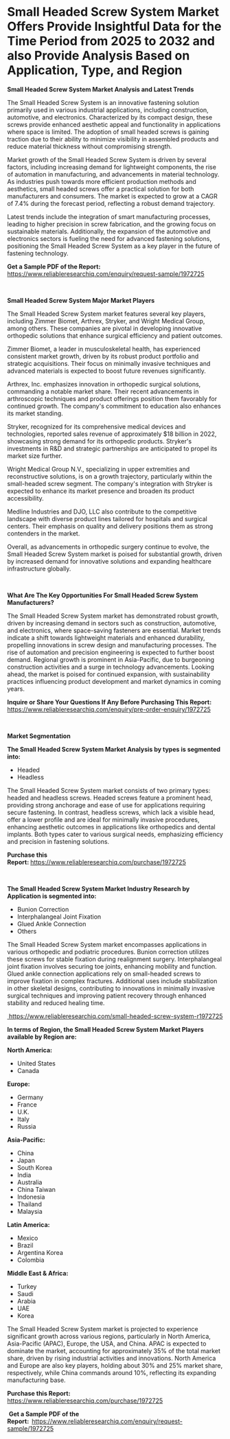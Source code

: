 <p><h1>Small Headed Screw System Market Offers Provide Insightful Data for the Time Period from 2025 to 2032 and also Provide Analysis Based on Application, Type, and Region</h1></p><p><strong>Small Headed Screw System Market Analysis and Latest Trends</strong></p>
<p><p>The Small Headed Screw System is an innovative fastening solution primarily used in various industrial applications, including construction, automotive, and electronics. Characterized by its compact design, these screws provide enhanced aesthetic appeal and functionality in applications where space is limited. The adoption of small headed screws is gaining traction due to their ability to minimize visibility in assembled products and reduce material thickness without compromising strength.</p><p>Market growth of the Small Headed Screw System is driven by several factors, including increasing demand for lightweight components, the rise of automation in manufacturing, and advancements in material technology. As industries push towards more efficient production methods and aesthetics, small headed screws offer a practical solution for both manufacturers and consumers. The market is expected to grow at a CAGR of 7.4% during the forecast period, reflecting a robust demand trajectory.</p><p>Latest trends include the integration of smart manufacturing processes, leading to higher precision in screw fabrication, and the growing focus on sustainable materials. Additionally, the expansion of the automotive and electronics sectors is fueling the need for advanced fastening solutions, positioning the Small Headed Screw System as a key player in the future of fastening technology.</p></p>
<p><strong>Get a Sample PDF of the Report:&nbsp;</strong> <a href="https://www.reliableresearchiq.com/enquiry/request-sample/1972725?utm_campaign=3683&utm_medium=2&utm_source=Github&utm_content=ia&utm_term=16042025&utm_id=small-headed-screw-system">https://www.reliableresearchiq.com/enquiry/request-sample/1972725</a></p>
<p>&nbsp;</p>
<p><strong>Small Headed Screw System Major Market Players</strong></p>
<p><p>The Small Headed Screw System market features several key players, including Zimmer Biomet, Arthrex, Stryker, and Wright Medical Group, among others. These companies are pivotal in developing innovative orthopedic solutions that enhance surgical efficiency and patient outcomes.</p><p>Zimmer Biomet, a leader in musculoskeletal health, has experienced consistent market growth, driven by its robust product portfolio and strategic acquisitions. Their focus on minimally invasive techniques and advanced materials is expected to boost future revenues significantly.</p><p>Arthrex, Inc. emphasizes innovation in orthopedic surgical solutions, commanding a notable market share. Their recent advancements in arthroscopic techniques and product offerings position them favorably for continued growth. The company's commitment to education also enhances its market standing.</p><p>Stryker, recognized for its comprehensive medical devices and technologies, reported sales revenue of approximately $18 billion in 2022, showcasing strong demand for its orthopedic products. Stryker's investments in R&D and strategic partnerships are anticipated to propel its market size further.</p><p>Wright Medical Group N.V., specializing in upper extremities and reconstructive solutions, is on a growth trajectory, particularly within the small-headed screw segment. The company's integration with Stryker is expected to enhance its market presence and broaden its product accessibility.</p><p>Medline Industries and DJO, LLC also contribute to the competitive landscape with diverse product lines tailored for hospitals and surgical centers. Their emphasis on quality and delivery positions them as strong contenders in the market. </p><p>Overall, as advancements in orthopedic surgery continue to evolve, the Small Headed Screw System market is poised for substantial growth, driven by increased demand for innovative solutions and expanding healthcare infrastructure globally.</p></p>
<p>&nbsp;</p>
<p><strong>What Are The Key Opportunities For Small Headed Screw System Manufacturers?</strong></p>
<p><p>The Small Headed Screw System market has demonstrated robust growth, driven by increasing demand in sectors such as construction, automotive, and electronics, where space-saving fasteners are essential. Market trends indicate a shift towards lightweight materials and enhanced durability, propelling innovations in screw design and manufacturing processes. The rise of automation and precision engineering is expected to further boost demand. Regional growth is prominent in Asia-Pacific, due to burgeoning construction activities and a surge in technology advancements. Looking ahead, the market is poised for continued expansion, with sustainability practices influencing product development and market dynamics in coming years.</p></p>
<p><strong>Inquire or Share Your Questions If Any Before Purchasing This Report:</strong> <a href="https://www.reliableresearchiq.com/enquiry/pre-order-enquiry/1972725?utm_campaign=3683&utm_medium=2&utm_source=Github&utm_content=ia&utm_term=16042025&utm_id=small-headed-screw-system">https://www.reliableresearchiq.com/enquiry/pre-order-enquiry/1972725</a></p>
<p>&nbsp;</p>
<p><strong>Market Segmentation</strong></p>
<p><strong>The Small Headed Screw System Market Analysis by types is segmented into:</strong></p>
<p><ul><li>Headed</li><li>Headless</li></ul></p>
<p><p>The Small Headed Screw System market consists of two primary types: headed and headless screws. Headed screws feature a prominent head, providing strong anchorage and ease of use for applications requiring secure fastening. In contrast, headless screws, which lack a visible head, offer a lower profile and are ideal for minimally invasive procedures, enhancing aesthetic outcomes in applications like orthopedics and dental implants. Both types cater to various surgical needs, emphasizing efficiency and precision in fastening solutions.</p></p>
<p><strong>Purchase this Report:&nbsp;</strong><a href="https://www.reliableresearchiq.com/purchase/1972725?utm_campaign=3683&utm_medium=2&utm_source=Github&utm_content=ia&utm_term=16042025&utm_id=small-headed-screw-system">https://www.reliableresearchiq.com/purchase/1972725</a></p>
<p>&nbsp;</p>
<p><strong>The Small Headed Screw System Market Industry Research by Application is segmented into:</strong></p>
<p><ul><li>Bunion Correction</li><li>Interphalangeal Joint Fixation</li><li>Glued Ankle Connection</li><li>Others</li></ul></p>
<p><p>The Small Headed Screw System market encompasses applications in various orthopedic and podiatric procedures. Bunion correction utilizes these screws for stable fixation during realignment surgery. Interphalangeal joint fixation involves securing toe joints, enhancing mobility and function. Glued ankle connection applications rely on small-headed screws to improve fixation in complex fractures. Additional uses include stabilization in other skeletal designs, contributing to innovations in minimally invasive surgical techniques and improving patient recovery through enhanced stability and reduced healing time.</p></p>
<p><a href="https://www.reliableresearchiq.com/small-headed-screw-system-r1972725?utm_campaign=3683&utm_medium=2&utm_source=Github&utm_content=ia&utm_term=16042025&utm_id=small-headed-screw-system">&nbsp;https://www.reliableresearchiq.com/small-headed-screw-system-r1972725</a></p>
<p><strong>In terms of Region, the Small Headed Screw System Market Players available by Region are:</strong></p>
<p>
    <p> <strong> North America: </strong>
        <ul>
            <li>United States</li>
            <li>Canada</li>
        </ul>
        </p> 
    <p> <strong> Europe: </strong>
        <ul>
            <li>Germany</li>
            <li>France</li>
            <li>U.K.</li>
            <li>Italy</li>
            <li>Russia</li>
        </ul>
        </p> 
    <p> <strong> Asia-Pacific: </strong>
        <ul>
            <li>China</li>
            <li>Japan</li>
            <li>South Korea</li>
            <li>India</li>
            <li>Australia</li>
            <li>China Taiwan</li>
            <li>Indonesia</li>
            <li>Thailand</li>
            <li>Malaysia</li>
        </ul>
        </p> 
    <p> <strong> Latin America: </strong>
        <ul>
            <li>Mexico</li>
            <li>Brazil</li>
            <li>Argentina Korea</li>
            <li>Colombia</li>
        </ul>
        </p> 
    <p> <strong> Middle East & Africa: </strong>
        <ul>
            <li>Turkey</li>
            <li>Saudi</li>
            <li>Arabia</li>
            <li>UAE</li>
            <li>Korea</li>
        </ul>
    </p>
    </p>
<p><p>The Small Headed Screw System market is projected to experience significant growth across various regions, particularly in North America, Asia-Pacific (APAC), Europe, the USA, and China. APAC is expected to dominate the market, accounting for approximately 35% of the total market share, driven by rising industrial activities and innovations. North America and Europe are also key players, holding about 30% and 25% market share, respectively, while China commands around 10%, reflecting its expanding manufacturing base.</p></p>
<p><strong>Purchase this Report: </strong><a href="https://www.reliableresearchiq.com/purchase/1972725?utm_campaign=3683&utm_medium=2&utm_source=Github&utm_content=ia&utm_term=16042025&utm_id=small-headed-screw-system">https://www.reliableresearchiq.com/purchase/1972725</a></p>
<p>&nbsp;<strong>Get a Sample PDF of the Report:&nbsp;&nbsp;</strong><a href="https://www.reliableresearchiq.com/enquiry/request-sample/1972725?utm_campaign=3683&utm_medium=2&utm_source=Github&utm_content=ia&utm_term=16042025&utm_id=small-headed-screw-system">https://www.reliableresearchiq.com/enquiry/request-sample/1972725</a></p>
<p><strong></strong></p>
<p><p></p><p></p><p></p></p>